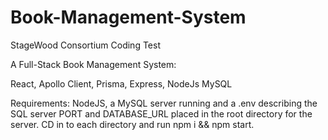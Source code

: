 # Book-Management-System

StageWood Consortium Coding Test

A Full-Stack Book Management System:

React,
Apollo Client,
Prisma,
Express,
NodeJs
MySQL

Requirements: NodeJS, a MySQL server running and a .env describing the SQL server PORT and DATABASE_URL placed in the root directory for the server. CD in to each directory and run npm i && npm start.


